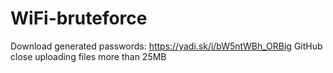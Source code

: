 # WiFi-bruteforce
Download generated passwords: https://yadi.sk/i/bW5ntWBh_ORBig
GitHub close uploading files more than 25MB
